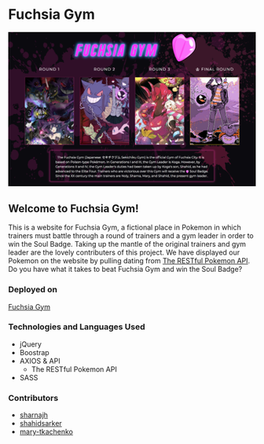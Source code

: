 # Fuchsia Gym
![image](/media/indexpic.png)
## Welcome to Fuchsia Gym!
This is a website for Fuchsia Gym, a fictional place in Pokemon in which trainers must battle through a round of trainers and a gym leader in order to win the Soul Badge. Taking up the mantle of the original trainers and gym leader are the lovely contributers of this project. We have displayed our Pokemon on the website by pulling dating from [The RESTful Pokemon API](https://pokeapi.co/).
Do you have what it takes to beat Fuchsia Gym and win the Soul Badge?
### Deployed on
[Fuchsia Gym](https://sharnajh.github.io/fuchsia-gym/)
### Technologies and Languages Used
* jQuery
* Boostrap
* AXIOS & API
  * The RESTful Pokemon API
* SASS
### Contributors 
* [sharnajh](https://github.com/sharnajh)
* [shahidsarker](https://github.com/shahidsarker)
* [mary-tkachenko](https://github.com/mary-tkachenko)
